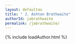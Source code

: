 ```yaml
---
layout: defaultau
title: " J. Ashton Brathwaite"
authorId: jabrathwaite
permalink: /jabrathwaite/
---
```

{% include loadAuthor.html %}
<script>
    $(document).ready(function(){
        showAuthorBio('{{ page.authorId }}');
   });
</script>
